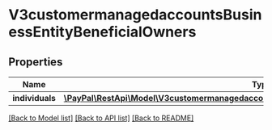 # V3customermanagedaccountsBusinessEntityBeneficialOwners

## Properties
Name | Type | Description | Notes
------------ | ------------- | ------------- | -------------
**individuals** | [**\PayPal\RestApi\Model\V3customermanagedaccountsBusinessEntityBeneficialOwnersIndividuals[]**](V3customermanagedaccountsBusinessEntityBeneficialOwnersIndividuals.md) |  | [optional] 

[[Back to Model list]](../README.md#documentation-for-models) [[Back to API list]](../README.md#documentation-for-api-endpoints) [[Back to README]](../README.md)


